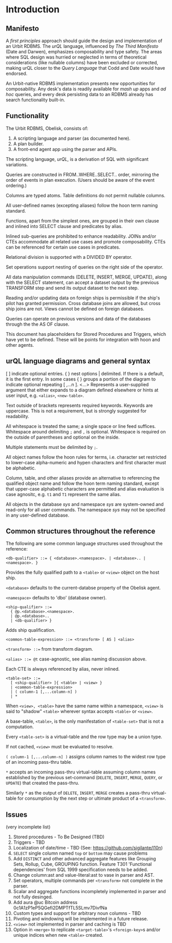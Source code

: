 # Introduction

## Manifesto

A _first principles_ approach should guide the design and implementation of an Urbit RDBMS. The _urQL_ language, influenced by _The Third Manifesto_ (Date and Darwen), emphasizes composability and type safety. The areas where SQL design was hurried or neglected in terms of theoretical considerations (like nullable columns) have been excluded or corrected, making urQL closer to the _Query Language_ that Codd and Date would have endorsed.

An Urbit-native RDBMS implementation presents new opportunities for composability. Any desk's data is readily available for _mash up_ apps and _ad hoc_ queries, and every desk persisting data to an RDBMS already has search functionality built-in.

## Functionality

The Urbit RDBMS, Obelisk, consists of:

1. A scripting language and parser (as documented here).
2. A plan builder.
3. A front-end agent app using the parser and APIs.

The scripting language, _urQL_, is a derivation of SQL with significant variations.

Queries are constructed in FROM..WHERE..SELECT.. order, mirroring the order of events in plan execution. (Users should be aware of the event ordering.)

Columns are typed atoms. Table definitions do not permit nullable columns.

All user-defined names (excepting aliases) follow the hoon term naming standard.

Functions, apart from the simplest ones, are grouped in their own clause and inlined into SELECT clause and predicates by alias.

Inlined sub-queries are prohibited to enhance readability. JOINs and/or CTEs accommodate all related use cases and promote composability. CTEs can be referenced for certain use cases in predicates.

Relational division is supported with a DIVIDED BY operator.

Set operations support nesting of queries on the right side of the operator.

All data manipulation commands (DELETE, INSERT, MERGE, UPDATE), along with the SELECT statement, can accept a dataset output by the previous TRANSFORM step and send its output dataset to the next step. 

Reading and/or updating data on foreign ships is permissible if the ship's pilot has granted permission. Cross database joins are allowed, but cross ship joins are not. Views cannot be defined on foreign databases.

Queries can operate on previous versions and data of the databases through the the AS OF clause.

This document has placeholders for Stored Procedures and Triggers, which have yet to be defined. These will be points for integration with hoon and other agents.

## urQL language diagrams and general syntax

[ ] indicate optional entries.
{ } nest options | delimited. If there is a default, it is the first entry.
In some cases { } groups a portion of the diagram to indicate optional repeating [ ,...n ].
\<...> Represents a user-supplied argument that either expands to a diagram defined elsewhere or hints at user input, e.g. `<alias>`, `<new-table>`.

Text outside of brackets represents required keywords.
Keywords are uppercase. This is not a requirement, but is strongly suggested for readability.

All whitespace is treated the same; a single space or line feed suffices.
Whitespace around delimiting `;` and `,` is optional.
Whitespace is required on the outside of parentheses and optional on the inside.

Multiple statements must be delimited by `;`.

All object names follow the hoon rules for terms, i.e. character set restricted to lower-case alpha-numeric and hypen characters and first character must be alphabetic.

Column, table, and other aliases provide an alternative to referencing the qualified object name and follow the hoon term naming standard, except that upper-case alphabetic characters are permitted and alias evaluation is case agnositc, e.g. `t1` and `T1` represent the same alias.

All objects in the database *sys* and namespace *sys* are system-owned and read-only for all user commands. The namespace *sys* may not be specified in any user-defined database.

## Common structures throughout the reference
The following are some common language structures used throughout the reference:

```
<db-qualifier> ::= { <database>.<namespace>. | <database>.. | <namespace>. }
```

Provides the fully qualified path to a `<table>` or `<view>` object on the host ship.

`<database>` defaults to the current-databse property of the Obelisk agent.

`<namespace>` defaults to 'dbo' (database owner).

```
<ship-qualifier> ::=
  { @p.<database>.<namespace>.
  | @p.<database>..
  | <db-qualifier> }
```

Adds ship qualification.

```
<common-table-expression> ::= <transform> [ AS ] <alias>
```
`<transform> ::=` from transform diagram.

`<alias> ::= @t` case-agnostic, see alias naming discussion above.

Each CTE is always referenced by alias, never inlined.

```
<table-set> ::=
  [ <ship-qualifier> ]{ <table> | <view> }
  | <common-table-expression>
  | ( column-1 [,...column-n] )
  | *
```

When `<view>, <table>` have the same name within a namespace, `<view>` is said to "shadow" `<table>` wherever syntax accepts `<table>` or `<view>`. 

A base-table, `<table>`, is the only manifestation of `<table-set>` that is not a computation.

Every `<table-set>` is a virtual-table and the row type may be a union type.

If not cached, `<view>` must be evaluated to resolve.

`( column-1 [,...column-n] )` assigns column names to the widest row type of an incoming pass-thru table.

`*` accepts an incoming pass-thru virtual-table assuming column names established by the previous set-command (`DELETE`, `INSERT`, `MERGE`, `QUERY`, or `UPDATE`) that created the pass-thru.

Similarly `*` as the output of `DELETE`, `INSERT`, `MERGE` creates a pass-thru virtual-table for consumption by the next step or ultimate product of a `<transform>`.

## Issues
(very incomplete list)
1. Stored procedures - To Be Designed (TBD)
2. Triggers - TBD
3. Localization of date/time - TBD (See: https://github.com/sigilante/l10n)
4. `SELECT` single column named `top` or `bottom` may cause problems
5. Add `DISTINCT` and other advanced aggregate features like Grouping Sets, Rollup, Cube, GROUPING function. Feature T301 'Functional dependencies' from SQL 1999 specification needs to be added.
6. Change column:ast and value-literal:ast to vase in parser and AST.
7. Set operators, multiple commands per `<transform>` not complete in the parser.
8. Scalar and aggregate functions incompletely implemented in parser and not fully desinged.
9. Add aura @uc Bitcoin address 0c1A1zP1eP5QGefi2DMPTfTL5SLmv7DivfNa
10. Custom types and support for arbitrary noun columns - TBD
11. Pivoting and windowing will be implemented in a future release.
12. `<view>` not implemented in parser and caching is TBD
13. Option in `<merge>` to replicate `<target-table>`'s `<foreign-key>`s and/or unique indices when new `<table>` created.
